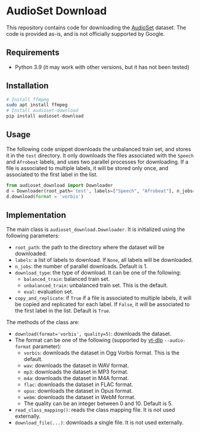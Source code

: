 # AudioSet Download

This repository contains code for downloading the [AudioSet](https://research.google.com/audioset/) dataset.
The code is provided as-is, and is not officially supported by Google.

## Requirements

* Python 3.9 (it may work with other versions, but it has not been tested)

## Installation

```bash
# Install ffmpeg
sudo apt install ffmpeg
# Install audioset-download
pip install audioset-download
```

## Usage

The following code snippet downloads the unbalanced train set, and stores it in the `test` directory.
It only downloads the files associated with the `Speech` and `Afrobeat` labels, and uses two parallel processes for downloading.
If a file is associated to multiple labels, it will be stored only once, and associated to the first label in the list.

```python
from audioset_download import Downloader
d = Downloader(root_path='test', labels=["Speech", "Afrobeat"], n_jobs=2, download_type='unbalanced_train', copy_and_replicate=False)
d.download(format = 'vorbis')
```

## Implementation

The main class is `audioset_download.Downloader`. It is initialized using the following parameters:
* `root_path`: the path to the directory where the dataset will be downloaded.
* `labels`: a list of labels to download. If `None`, all labels will be downloaded.
* `n_jobs`: the number of parallel downloads. Default is 1.
* `download_type`: the type of download. It can be one of the following:
  * `balanced_train`: balanced train set.
  * `unbalanced_train`: unbalanced train set. This is the default.
  * `eval`: evaluation set.
* `copy_and_replicate`: if `True` if a file is associated to multiple labels, it will be copied and replicated for each label. If `False`, it will be associated to the first label in the list. Default is `True`.

The methods of the class are:
* `download(format='vorbis', quality=5)`: downloads the dataset. 
* The format can be one of the following (supported by [yt-dlp](https://github.com/yt-dlp/yt-dlp#post-processing-options) `--audio-format` parameter):
    * `vorbis`: downloads the dataset in Ogg Vorbis format. This is the default.
    * `wav`: downloads the dataset in WAV format.
    * `mp3`: downloads the dataset in MP3 format.
    * `m4a`: downloads the dataset in M4A format.
    * `flac`: downloads the dataset in FLAC format.
    * `opus`: downloads the dataset in Opus format.
    * `webm`: downloads the dataset in WebM format.
  * The quality can be an integer between 0 and 10. Default is 5.
* `read_class_mapping()`: reads the class mapping file. It is not used externally.
* `download_file(...)`: downloads a single file. It is not used externally.